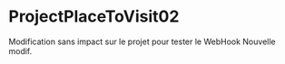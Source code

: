 # ProjectPlaceToVisit02
Modification sans impact sur le projet pour tester le WebHook
Nouvelle modif.
